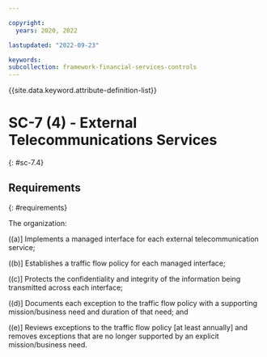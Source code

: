 ```yaml
---

copyright:
  years: 2020, 2022

lastupdated: "2022-09-23"

keywords: 
subcollection: framework-financial-services-controls
---
```


{{site.data.keyword.attribute-definition-list}}

# SC-7 (4) - External Telecommunications Services
{: #sc-7.4}

## Requirements
{: #requirements}

The organization:

((a)\] Implements a managed interface for each external telecommunication service;

((b)\] Establishes a traffic flow policy for each managed interface;

((c)\] Protects the confidentiality and integrity of the information being transmitted across each interface;

((d)\] Documents each exception to the traffic flow policy with a supporting mission/business need and duration of that need; and

((e)\] Reviews exceptions to the traffic flow policy [at least annually] and removes exceptions that are no longer supported by an explicit mission/business need.

